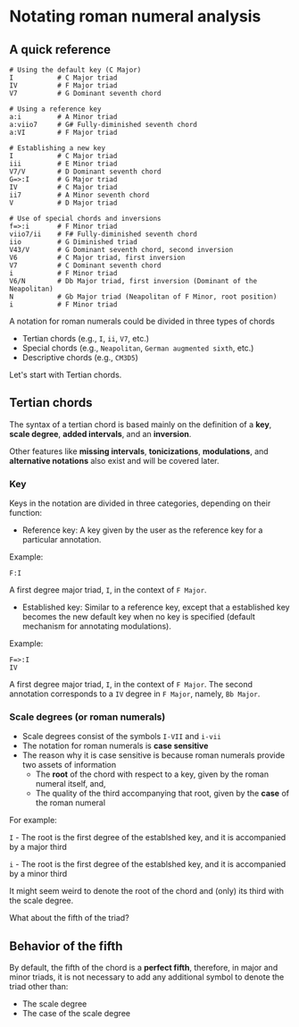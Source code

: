 # Notating roman numeral analysis

## A quick reference
```
# Using the default key (C Major)
I           # C Major triad
IV          # F Major triad
V7          # G Dominant seventh chord

# Using a reference key
a:i         # A Minor triad
a:viio7     # G# Fully-diminished seventh chord
a:VI        # F Major triad

# Establishing a new key
I           # C Major triad
iii         # E Minor triad
V7/V        # D Dominant seventh chord
G=>:I       # G Major triad
IV          # C Major triad
ii7         # A Minor seventh chord
V           # D Major triad

# Use of special chords and inversions
f=>:i       # F Minor triad
viio7/ii    # F# Fully-diminished seventh chord
iio         # G Diminished triad
V43/V       # G Dominant seventh chord, second inversion
V6          # C Major triad, first inversion
V7          # C Dominant seventh chord
i           # F Minor triad
V6/N        # Db Major triad, first inversion (Dominant of the Neapolitan)
N           # Gb Major triad (Neapolitan of F Minor, root position)
i           # F Minor triad
```

A notation for roman numerals could be divided in three types of chords
- Tertian chords (e.g., `I`, `ii`, `V7`, etc.)
- Special chords (e.g., `Neapolitan`, `German augmented sixth`, etc.)
- Descriptive chords (e.g., `CM3D5`)

Let's start with Tertian chords.

## Tertian chords

The syntax of a tertian chord is based mainly on the definition of a **key**, **scale degree**, **added intervals**, and an **inversion**.

Other features like **missing intervals**, **tonicizations**, **modulations**, and **alternative notations** also exist and will be covered later.

### Key
Keys in the notation are divided in three categories, depending on their function:
- Reference key: A key given by the user as the reference key for a particular annotation.

Example:
```
F:I
```
A first degree major triad, `I`, in the context of `F Major`.

- Established key: Similar to a reference key, except that a established key becomes the new default key when no key is specified (default mechanism for annotating modulations).

Example:
```
F=>:I
IV
```

A first degree major triad, `I`, in the context of `F Major`. The second annotation corresponds to a `IV` degree in `F Major`, namely, `Bb Major`.



### Scale degrees (or roman numerals)
- Scale degrees consist of the symbols `I-VII` and `i-vii`
- The notation for roman numerals is **case sensitive**
- The reason why it is case sensitive is because roman numerals provide two assets of information
  - The **root** of the chord with respect to a key, given by the roman numeral itself, and,
  - The quality of the third accompanying that root, given by the **case** of the roman numeral

For example:

`I` - The root is the first degree of the establshed key, and it is accompanied by a major third

`i` - The root is the first degree of the establshed key, and it is accompanied by a minor third

It might seem weird to denote the root of the chord and (only) its third with the scale degree.

What about the fifth of the triad?

## Behavior of the fifth

By default, the fifth of the chord is a **perfect fifth**, therefore, in major and minor triads, it is not necessary to add any additional symbol to denote the triad other than:
- The scale degree
- The case of the scale degree

